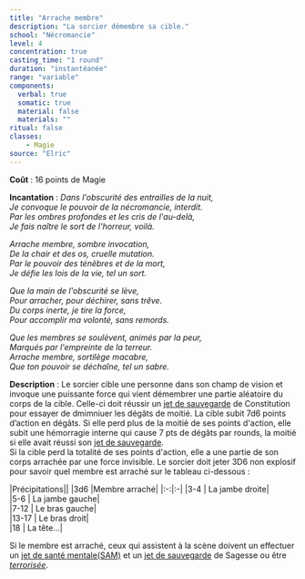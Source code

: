 ```yaml
---
title: "Arrache membre"
description: "La sorcier démembre sa cible."
school: "Nécromancie"
level: 4
concentration: true
casting_time: "1 round"
duration: "instantéanée"
range: "variable"
components:
  verbal: true
  somatic: true
  material: false
  materials: ""
ritual: false
classes:
    - Magie
source: "Elric"
---
```

**Coût** : 16 points de Magie  

**Incantation** : *Dans l'obscurité des entrailles de la nuit,*   
*Je convoque le pouvoir de la nécromancie, interdit.*   
*Par les ombres profondes et les cris de l'au-delà,*   
*Je fais naître le sort de l'horreur, voilà.*   

*Arrache membre, sombre invocation,*   
*De la chair et des os, cruelle mutation.*   
*Par le pouvoir des ténèbres et de la mort,*   
*Je défie les lois de la vie, tel un sort.*   

*Que la main de l'obscurité se lève,*   
*Pour arracher, pour déchirer, sans trêve.*   
*Du corps inerte, je tire la force,*   
*Pour accomplir ma volonté, sans remords.*   

*Que les membres se soulèvent, animés par la peur,*   
*Marqués par l'empreinte de la terreur.*   
*Arrache membre, sortilège macabre,*   
*Que ton pouvoir se déchaîne, tel un sabre.*    

**Description** : Le sorcier cible une personne dans son champ de vision et invoque une puissante force qui vient démembrer une partie aléatoire du corps de la cible. Celle-ci doit réussir un [jet de sauvegarde](/utiliser-les-caracteristiques/#jets-de-sauvegarde) de Constitution pour essayer de dmimniuer les dégâts de moitié. 
La cible subit 7d6 points d’action en dégâts. Si elle perd plus de la moitié de ses points d'action, elle subit une hémorragie interne qui cause 7 pts de dégâts par rounds, la moitié si elle avait réussi son [jet de sauvegarde](/utiliser-les-caracteristiques/#jets-de-sauvegarde).    
Si la cible perd la totalité de ses points d'action, elle a une partie de son corps arrachée par une force invisible. Le sorcier doit jeter 3D6 non explosif pour savoir quel membre est arraché sur le tableau ci-dessous :    

|Précipitations||
|3d6 |Membre arraché|
|:-:|:-|
|3-4 | La jambe droite|  
|5-6 | La jambe gauche|    
|7-12 | Le bras gauche|  
|13-17 | Le bras droit|  
|18 | La tête...|   
 
 Si le membre est arraché, ceux qui assistent à la scène doivent un effectuer un [jet de santé mentale(SAM)](/sante-mentale) et un [jet de sauvegarde](/utiliser-les-caracteristiques/#jets-de-sauvegarde) de Sagesse ou être [_terrorisée_](/gerer-la-sante-du-personnage/#terrorise).    
